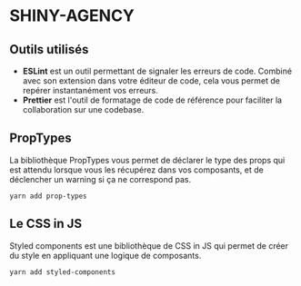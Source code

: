 # SHINY-AGENCY

## Outils utilisés

- **ESLint** est un outil permettant de signaler les erreurs de code. Combiné avec son extension dans votre éditeur de code, cela vous permet de repérer instantanément vos erreurs.
- **Prettier** est l'outil de formatage de code de référence pour faciliter la collaboration sur une codebase.

## PropTypes

La bibliothèque PropTypes vous permet de déclarer le type des props qui est attendu lorsque vous les récupérez dans vos composants, et de déclencher un warning si ça ne correspond pas.

`yarn add prop-types`

## Le CSS in JS

Styled components est une bibliothèque de CSS in JS qui permet de créer du style en appliquant une logique de composants.

`yarn add styled-components`
